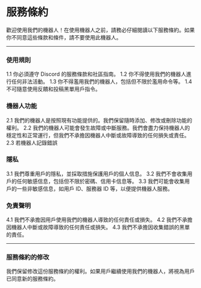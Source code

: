 <h1>服務條約</h1>

<p>歡迎使用我們的機器人！在使用機器人之前，請務必仔細閱讀以下服務條約。如果你不同意這些條款和條件，請不要使用此機器人。</p>

---

<h3>使用規則</h3>
1.1 你必須遵守 Discord 的服務條款和社區指南。
1.2 你不得使用我們的機器人進行任何非法活動。
1.3 你不得濫用我們的機器人，包括但不限於濫用命令等。
1.4 不可隨意使用反饋和投稿黑單用戶指令。

<h3>機器人功能</h3>
2.1 我們的機器人是按照現有功能提供的。我們保留隨時添加、修改或刪除功能的權利。
2.2 我們的機器人可能會發生故障或中斷服務。我們會盡力保持機器人的穩定性和正常運行，但我們不承擔因機器人中斷或故障導致的任何損失或責任。
2.3 若機器人記錄錯誤

<h3>隱私</h3>
3.1 我們尊重用戶的隱私，並採取措施保護用戶的個人信息。
3.2 我們不會收集用戶的任何敏感信息，包括但不限於密碼、信用卡信息等。
3.3 我們可能會收集用戶的一些非敏感信息，如用戶 ID、服務器 ID 等，以便提供機器人服務。

<h3>免責聲明</h3>
4.1 我們不承擔因用戶使用我們的機器人導致的任何責任或損失。
4.2 我們不承擔因機器人中斷或故障導致的任何責任或損失。
4.3 我們不承擔因收集錯誤的黑單的責任。

---

<h3>服務條約的修改</h3>
<p>我們保留修改這份服務條約的權利。如果用戶繼續使用我們的機器人，將視為用戶已同意新的服務條約。</p>
